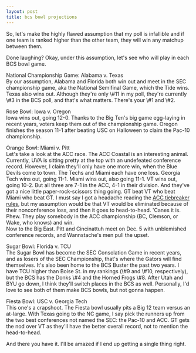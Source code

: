 ```yaml
---
layout: post
title: bcs bowl projections
---
```


So, let's make the highly flawed assumption that my poll is infallible and if one team is ranked higher than the other team, they will win any matchup between them.

<p/>
Done laughing? Okay, under this assumption, let's see who will play in each BCS bowl game.

<p/>
National Championship Game: Alabama v. Texas
<br/>
By our assumption, Alabama and Florida both win out and meet in the SEC championship game, aka the National Semifinal Game, which the Tide wins. Texas also wins out. Although they're only \#11 in my poll, they're currently \#3 in the BCS poll, and that's what matters. There's your \#1 and \#2.

<p/>
Rose Bowl: Iowa v. Oregon
<br/>
Iowa wins out, going 12-0. Thanks to the Big Ten's big game egg-laying in recent years, voters keep them out of the championship game. Oregon finishes the season 11-1 after beating USC on Halloween to claim the Pac-10 championship.

<p/>
Orange Bowl: Miami v. Pitt
<br/>
Let's take a look at the ACC race. The ACC Coastal is an interesting animal. Currently, UVA is sitting pretty at the top with an undefeated conference record. However, I claim they'll only have one more win, when the Blue Devils come to town. The Techs and Miami each have one loss. Georgia Tech wins out, going 11-1. Miami wins out, also going 11-1. VT wins out, going 10-2. But all three are 7-1 in the ACC, 4-1 in their division. And they've got a nice little paper-rock-scissors thing going. GT beat VT who beat Miami who beat GT. I must say I got a headache reading the <a href="http://www.theacc.com/sports/m-footbl/spec-rel/082105aad.html">ACC tiebreaker rules</a>, but my assumption would be that VT would be eliminated because of their nonconference loss, and then it goes to head-to-head. 'Canes it is. Phew. They play somebody in the ACC championship (BC, Clemson, or Wake, who knows) and win.
<br/>
Now to the Big East. Pitt and Cincinattuh meet on Dec. 5 with unblemished conference records, and Wannstache's men pull the upset.

<p/>
Sugar Bowl: Florida v. TCU
<br/>
The Sugar Bowl has become the SEC Consolation Game in recent years, and as losers of the SEC Championship, that's where the Gators will find themselves. It's also been home to the BCS Buster the past two years. I have TCU higher than Boise St. in my rankings (\#9 and \#10, respectively), but the BCS has the Donks \#4 and the Horned Frogs \#8. After Utah and BYU go down, I think they'll switch places in the BCS as well. Personally, I'd love to see both of them make BCS bowls, but not gonna happen.

<p/>
Fiesta Bowl: USC v. Georgia Tech
<br/>
This one's a crapshoot. The Fiesta bowl usually pits a Big 12 team versus an at-large. With Texas going to the NC game, I say pick the runners up from the two best conferences not named the SEC: the Pac-10 and ACC. GT gets the nod over VT as they'll have the better overall record, not to mention the head-to-head.

<p/>
And there you have it. I'll be amazed if I end up getting a single thing right.
